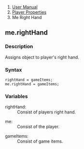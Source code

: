<ol class="breadcrumb">
  <li><a href="#/docs/contents">User Manual</a></li>
  <li><a href="#/docs/properties">Player Properties</a></li>
  <li class="active">Me Right Hand</li>
</ol>

## me.rightHand 

### Description

Assigns object to player's right hand.

### Syntax

    rightHand = gameItems;
    me.rightHand = gameItems;

### Variables

<dl>
  <dt>rightHand:</dt>
  <dd>Consist of players right hand.</dd>
</dl>

<dl>
  <dt>me:</dt>
  <dd>Consist of the player.</dd>
</dl>

<dl>
  <dt>gameItems:</dt>
  <dd>Consist of game items.</dd>
</dl>
